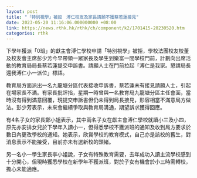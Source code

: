 ```yaml
---
layout: post
title: "「特別視學」被拒　溥仁校友及家長請願不獲蔡若蓮接見"
date: 2023-05-20 11:16:06.000000000 +08:00
link: https://news.rthk.hk/rthk/ch/component/k2/1701415-20230520.htm
categories: rthk
---
```


下學年獲派「0班」的獻主會溥仁學校申請「特別視學」被拒，學校法團校友校董及校友會主席彭少芳今早帶領一眾家長及學生到樂富一間學校門前，計劃向出席活動的教育局局長蔡若蓮提交申訴書。請願人士在門前拉起「溥仁是我家。懇請局長還我溥仁小一派位」標語。

教育局方面派出一名九龍塘分區代表接收申訴書，蔡若蓮未有接見請願人士，引起在場家長不滿。有家長批評指，星期一時曾與一名教育局九龍塘分區主任會面，當時沒有得到滿意回覆，現提交申訴書但仍未得到局長接見，形容相當不滿意局方做法。彭少芳表示，未來會繼續爭取與教育局溝通，期望訴求獲得回應。

有4名子女的家長鄭小姐表示，其中兩名子女在獻主會溥仁學校就讀小三及小四，原先亦安排女兒於下學年入讀小一，但得悉學校不獲派班的通知及收到局方要求於數日內更改學校的通知。她表示，欣賞學校的教育模式，自己亦是該校的舊生，對消息表示不能接受，目前亦未有選新校的頭緒。

另一名小一學生家長李小姐說，子女有特殊教育需要，去年成功入讀主流學校感到十分開心，但現時獲悉學校在新學年不獲派班，對於子女有機會於小三時需轉校，擔心未能適應。

